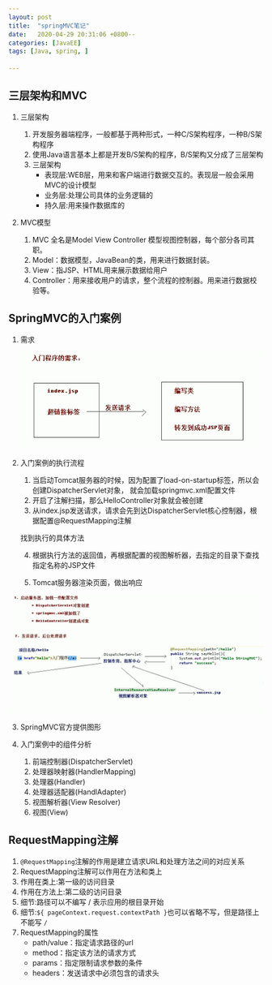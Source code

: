 ```yaml
---
layout: post
title:  "springMVC笔记"
date:   2020-04-29 20:31:06 +0800--
categories: [JavaEE]
tags: [Java, spring, ]  

---
```


## 三层架构和MVC

1. 三层架构
   1. 开发服务器端程序，一般都基于两种形式，一种C/S架构程序，一种B/S架构程序 
   2. 使用Java语言基本上都是开发B/S架构的程序，B/S架构又分成了三层架构 
   3. 三层架构
      - 表现层:WEB层，用来和客户端进行数据交互的。表现层一般会采用MVC的设计模型 
      - 业务层:处理公司具体的业务逻辑的
      - 持久层:用来操作数据库的

2. MVC模型
   1. MVC 全名是Model View Controller 模型视图控制器，每个部分各司其职。
   2. Model：数据模型，JavaBean的类，用来进行数据封装。
   3. View：指JSP、HTML用来展示数据给用户
   4. Controller：用来接收用户的请求，整个流程的控制器。用来进行数据校验等。

## SpringMVC的入门案例

1. 需求

   ![image-20200429210647020](/assets/imgs/image-20200429210647020.png)

2. 入门案例的执行流程

   1. 当启动Tomcat服务器的时候，因为配置了load-on-startup标签，所以会创建DispatcherServlet对象， 就会加载springmvc.xml配置文件
   2. 开启了注解扫描，那么HelloController对象就会被创建
   3. 从index.jsp发送请求，请求会先到达DispatcherServlet核心控制器，根据配置@RequestMapping注解

   找到执行的具体方法

   4. 根据执行方法的返回值，再根据配置的视图解析器，去指定的目录下查找指定名称的JSP文件

   5. Tomcat服务器渲染页面，做出响应

![image-20200429220240757](/assets/imgs/image-20200429220240757.png)

3. SpringMVC官方提供图形

4. 入门案例中的组件分析
   1. 前端控制器(DispatcherServlet) 
   2. 处理器映射器(HandlerMapping) 
   3. 处理器(Handler)
   4. 处理器适配器(HandlAdapter)
   5. 视图解析器(View Resolver)
   6. 视图(View)

## RequestMapping注解

1. `@RequestMapping`注解的作用是建立请求URL和处理方法之间的对应关系 
2.  RequestMapping注解可以作用在方法和类上
   1. 作用在类上:第一级的访问目录
   2. 作用在方法上:第二级的访问目录
   3. 细节:路径可以不编写 / 表示应用的根目录开始
   4. 细节:`${ pageContext.request.contextPath }`也可以省略不写，但是路径上不能写 `/`
3. RequestMapping的属性
   - path/value：指定请求路径的url
   - method：指定该方法的请求方式
   - params：指定限制请求参数的条件
   - headers：发送请求中必须包含的请求头